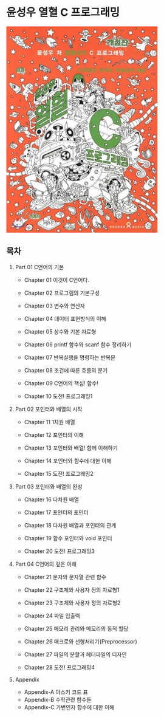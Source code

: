 # 윤성우 열혈 C 프로그래밍

![](./img/cover.jpg)



## 목차

1. Part 01 C언어의 기본

   - Chapter 01 이것이 C언어다.

   - Chapter 02 프로그램의 기본구성

   - Chapter 03 변수와 연산자

   - Chapter 04 데이터 표현방식의 이해

   - Chapter 05 상수와 기본 자료형

   - Chapter 06 printf 함수와 scanf 함수 정리하기

   - Chapter 07 반복실행을 명령하는 반복문

   - Chapter 08 조건에 따른 흐름의 분기

   - Chapter 09 C언어의 핵심! 함수!

   - Chapter 10 도전! 프로그래밍1

     

2. Part 02 포인터와 배열의 시작

   - Chapter 11 1차원 배열

   - Chapter 12 포인터의 이해

   - Chapter 13 포인터와 배열! 함께 이해하기

   - Chapter 14 포인터와 함수에 대한 이해

   - Chapter 15 도전! 프로그래밍2

     

3. Part 03 포인터와 배열의 완성

   - Chapter 16 다차원 배열

   - Chapter 17 포인터의 포인터

   - Chapter 18 다차원 배열과 포인터의 관계

   - Chapter 19 함수 포인터와 void 포인터

   - Chapter 20 도전! 프로그래밍3

     

4. Part 04 C언어의 깊은 이해

   - Chapter 21 문자와 문자열 관련 함수

   - Chapter 22 구조체와 사용자 정의 자료형1

   - Chapter 23 구조체와 사용자 정의 자료형2

   - Chapter 24 파일 입출력

   - Chapter 25 메모리 관리와 메모리의 동적 할당

   - Chapter 26 매크로와 선형처리기(Preprocessor)

   - Chapter 27 파일의 분할과 헤더파일의 디자인

   - Chapter 28 도전! 프로그래밍4

     

5. Appendix

   - Appendix-A 아스키 코드 표
   - Appendix-B 수학관련 함수들
   - Appendix-C 가변인자 함수에 대한 이해
